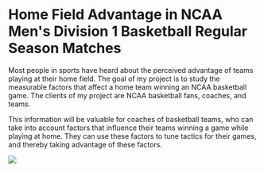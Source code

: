 # Home Field Advantage in NCAA Men's Division 1 Basketball Regular Season Matches

Most people in sports have heard about the perceived advantage of teams playing at their home field. 
The goal of my project is to study the measurable factors that affect a home team winning an NCAA basketball game.
The clients of my project are NCAA basketball fans, coaches, and teams. 

This information will be valuable for coaches of  basketball teams, who can take into account factors that influence their teams winning a game while playing at home. They can use these factors to tune tactics for their games, and thereby taking  advantage of these factors.

![](readme.png)
